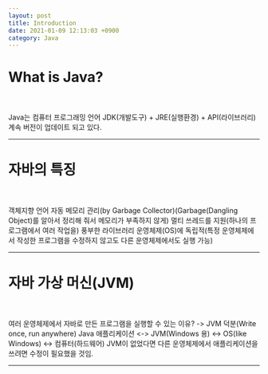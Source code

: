 ```yaml
---
layout: post
title: Introduction
date: 2021-01-09 12:13:03 +0900
category: Java
---
```


# What is Java?
<br/><br/>
Java는 컴퓨터 프로그래밍 언어
JDK(개발도구) + JRE(실행환경) + API(라이브러리)
계속 버전이 업데이트 되고 있다.

---
# 자바의 특징
<br/><br/>
객체지향 언어
자동 메모리 관리(by Garbage Collector)(Garbage(Dangling Object)를 알아서 정리해 줘서 메모리가 부족하지 않게)
멀티 쓰레드를 지원(하나의 프로그램에서 여러 작업을)
풍부한 라이브러리
운영체제(OS)에 독립적(특정 운영체제에서 작성한 프로그램을 수정하지 않고도 다른 운영체제에서도 실행 가능)

---
# 자바 가상 머신(JVM)
<br/><br/>
여러 운영체제에서 자바로 만든 프로그램을 실행할 수 있는 이유?
-> JVM 덕분(Write once, run anywhere)
Java 애플리케이션 <-> JVM(Windows 용) <-> OS(like Windows) <-> 컴퓨터(하드웨어)
JVM이 없었다면 다른 운영체제에서 애플리케이션을 쓰려면 수정이 필요했을 것임.

---